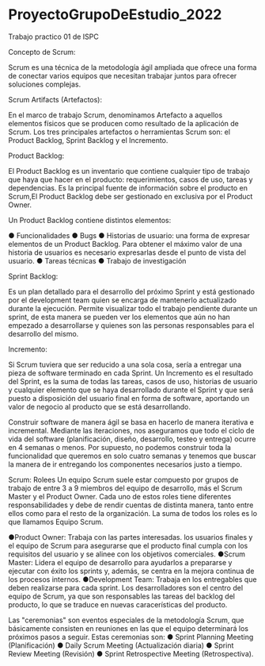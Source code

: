 # ProyectoGrupoDeEstudio_2022
Trabajo practico 01 de ISPC


Concepto de Scrum:

  Scrum es una técnica de la metodología ágil ampliada que ofrece una forma de conectar varios equipos que necesitan trabajar juntos para ofrecer soluciones complejas.
  
  
Scrum Artifacts (Artefactos):
  
  En el marco de trabajo Scrum, denominamos Artefacto a aquellos elementos físicos que se producen como resultado de la aplicación de Scrum. Los tres principales artefactos o herramientas Scrum son: el Product Backlog, Sprint Backlog y el Incremento.


Product Backlog:

El Product Backlog es un inventario que contiene cualquier tipo de trabajo que haya que hacer en el producto: requerimientos, casos de uso, tareas y dependencias. Es la principal fuente de información sobre el producto en Scrum,El Product Backlog debe ser gestionado en exclusiva por el Product Owner.

Un Product Backlog contiene distintos elementos:

● Funcionalidades
● Bugs
● Historias de usuario: una forma de expresar elementos de un Product Backlog. Para obtener el máximo valor de una historia de usuarios es necesario expresarlas desde el punto de vista del usuario.
● Tareas técnicas
● Trabajo de investigación


Sprint Backlog: 

Es un plan detallado para el desarrollo del próximo Sprint y está gestionado por el development team quien se encarga de mantenerlo actualizado durante la ejecución.
Permite visualizar todo el trabajo pendiente durante un sprint, de esta manera se pueden ver los elementos que aún no han empezado a desarrollarse y quienes son las personas responsables para el desarrollo del mismo.

Incremento:

Si Scrum tuviera que ser reducido a una sola cosa, sería a entregar una pieza de software terminado en cada Sprint. Un Incremento es el resultado del Sprint, es la suma de todas las tareas, casos de uso, historias de usuario y cualquier elemento que se haya desarrollado durante el Sprint y que será puesto a disposición del usuario final en forma de software, aportando un valor de negocio al producto que se está desarrollando.

Construir software de manera ágil se basa en hacerlo de manera iterativa e incremental. Mediante las iteraciones, nos aseguramos que todo el ciclo de vida del software (planificación, diseño, desarrollo, testeo y entrega) ocurre en 4 semanas o menos. Por supuesto, no podemos construir toda la funcionalidad que queremos en solo cuatro semanas y tenemos que buscar la manera de ir entregando los componentes necesarios justo a tiempo.






Scrum: Rolees
Un equipo Scrum suele estar compuesto por grupos de trabajo de entre 3 a 9 miembros del equipo de desarrollo, más el Scrum Master y el Product Owner. Cada uno de estos roles tiene diferentes responsabilidades y debe de rendir cuentas de distinta manera, tanto entre ellos como para el resto de la organización. La suma de todos los roles es lo que llamamos Equipo Scrum.

●Product Owner: Trabaja con las partes interesadas. los usuarios finales y el equipo de Scrum para asegurarse que el producto final cumpla con los requisitos del usuario y se alinee con los objetivos comerciales.
●Scrum Master: Lidera el equipo de desarrollo para ayudarlos a prepararse y ejecutar con éxito los sprints y, además, se centra en la mejora continua de los procesos internos.
●Development Team: Trabaja en los entregables que deben realizarse para cada sprint. Los desarrolladores son el centro del equipo de Scrum, ya que son responsables las tareas del backlog del producto, lo que se traduce en nuevas caracerísticas del producto.






Las "ceremonias" son eventos especiales de la metodología Scrum, que básicamente consisten en reuniones en las que el equipo determinará los próximos pasos a seguir. Estas ceremonias son: 
● Sprint Planning Meeting (Planificación) 
● Daily Scrum Meeting (Actualización diaria) 
● Sprint Review Meeting (Revisión) 
● Sprint Retrospective Meeting (Retrospectiva).
